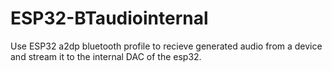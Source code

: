 # ESP32-BTaudiointernal
Use ESP32 a2dp bluetooth profile to recieve generated audio from a device and stream it to the internal DAC of the esp32.
